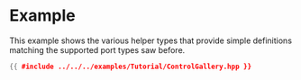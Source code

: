 # Example

This example shows the various helper types that provide simple definitions matching the supported port types saw before.

```cpp
{{ #include ../../../examples/Tutorial/ControlGallery.hpp }}
```
